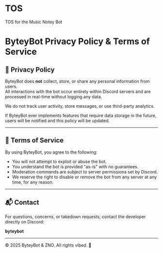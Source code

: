 # TOS
TOS for the Music Notey Bot
# ByteyBot Privacy Policy & Terms of Service

## 📌 Privacy Policy

ByteyBot does **not** collect, store, or share any personal information from users.  
All interactions with the bot occur entirely within Discord servers and are processed in real-time without logging any data.

We do not track user activity, store messages, or use third-party analytics.

If ByteyBot ever implements features that require data storage in the future, users will be notified and this policy will be updated.

---

## 📄 Terms of Service

By using ByteyBot, you agree to the following:

- You will not attempt to exploit or abuse the bot.
- You understand the bot is provided "as-is" with no guarantees.
- Moderation commands are subject to server permissions set by Discord.
- We reserve the right to disable or remove the bot from any server at any time, for any reason.

---

## 📬 Contact

For questions, concerns, or takedown requests, contact the developer directly on Discord:

**byteybot** 

---

© 2025 ByteyBot & ZNO. All rights vibed. 💽

